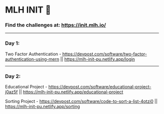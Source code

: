 # MLH INIT 🦈

### Find the challenges at: https://init.mlh.io/

---

### **Day 1:** 

Two Factor Authentication - https://devpost.com/software/two-factor-authentication-using-mern || https://mlh-init-pu.netlify.app/login
___

### **Day 2:** 

Educational Project - https://devpost.com/software/educational-project-j0az5f || https://mlh-init-pu.netlify.app/educational-project

Sorting Project - https://devpost.com/software/code-to-sort-a-list-4otzi0 || https://mlh-init-pu.netlify.app/sorting
